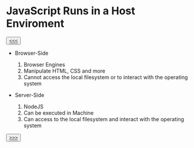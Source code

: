 # JavaScript Runs in a Host Enviroment

<button>[<<<](./01.4_README.md)</button>

- Browser-Side
  1. Browser Engines
  2. Manipulate HTML, CSS and more
  3. Cannot access the local filesystem or to interact with the operating system

- Server-Side
  1. NodeJS
  2. Can be executed in Machine
  3. Can access to the local filesystem and interact with the operating system 

<button>[>>>](./01.6_README.md)</button>
